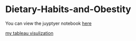 # Dietary-Habits-and-Obestity

You can view the juyptyer notebook [here](https://github.com/AndrewspWhite/Dietary-Habits-and-Obestity/blob/main/AndrewWhite_Capstone.ipynb)

[my tableau visulization](https://public.tableau.com/app/profile/andrew.white7113/viz/Capstone_Tableau_Diet_Obesity_Andrew_White/Story1)
